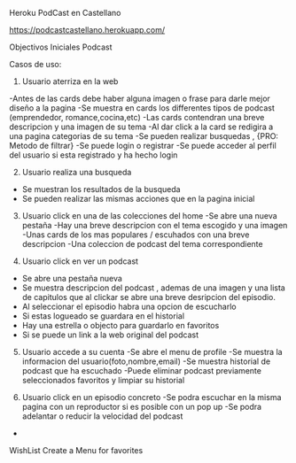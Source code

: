 Heroku PodCast en Castellano

https://podcastcastellano.herokuapp.com/

Objectivos Iniciales Podcast

Casos de uso:

1) Usuario aterriza en la web


-Antes de las cards debe haber alguna imagen o frase para darle mejor diseño a la pagina
-Se muestra en cards los differentes tipos de podcast (emprendedor, romance,cocina,etc)
-Las cards contendran una breve descripcion y una imagen de su tema
-Al dar click a la card se redigira a una pagina categorias de su tema
-Se pueden realizar busquedas , {PRO: Metodo de filtrar}
-Se puede login o registrar
-Se puede acceder al perfil del usuario si esta registrado y ha hecho login

2) Usuario realiza una busqueda

- Se muestran los resultados de la busqueda
- Se pueden realizar las mismas acciones que en la pagina inicial

3) Usuario click en una de las colecciones del home
-Se abre una nueva pestaña
-Hay una breve descripcion con el tema escogido y una imagen
-Unas cards de los mas populares / escuhados con una breve descripcion
-Una coleccion de podcast del tema correspondiente

4) Usuario click en ver un podcast

- Se abre una pestaña nueva
- Se muestra descripcion del podcast , ademas de una imagen y una lista de capitulos que al clickar se abre una breve desripcion del episodio.
- Al seleccionar el episodio habra una opcion de escucharlo
- Si estas logueado se guardara en el historial
- Hay una estrella o objecto para guardarlo en favoritos
- Si se puede un link a la web original del podcast


5) Usuario accede a su cuenta
-Se abre el menu de profile
-Se muestra la informacion del usuario(foto,nombre,email)
-Se muestra historial de podcast que ha escuchado
-Puede eliminar podcast previamente seleccionados favoritos y limpiar su historial

6) Usuario click en un episodio concreto
-Se podra escuchar en la misma pagina con un reproductor si es posible con un pop up
-Se podra adelantar o reducir la velocidad del podcast
-

WishList Create a Menu for favorites
